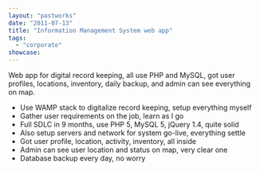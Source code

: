 ```yaml
---
layout: "pastworks"
date: "2011-07-13"
title: "Information Management System web app"
tags:
  - "corporate"
showcase:
---
```

Web app for digital record keeping, all use PHP and MySQL, got user profiles, locations, inventory, daily backup, and admin can see everything on map.

- Use WAMP stack to digitalize record keeping, setup everything myself
- Gather user requirements on the job, learn as I go
- Full SDLC in 9 months, use PHP 5, MySQL 5, jQuery 1.4, quite solid
- Also setup servers and network for system go-live, everything settle
- Got user profile, location, activity, inventory, all inside
- Admin can see user location and status on map, very clear one
- Database backup every day, no worry
